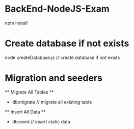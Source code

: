 # BackEnd-NodeJS-Exam

npm install 

# Create database if not exists 

 node createDatabase.js  // create database if not exists
 
# Migration and seeders 
 ** Migrate All Tables **
 * db:migrate  // migrate all existing table 
 
 ** Insert All Data **
 * db:seed // insert static data 


 

 
 


